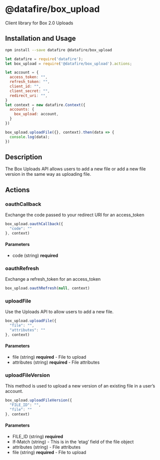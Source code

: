 # @datafire/box_upload

Client library for Box 2.0 Uploads

## Installation and Usage
```bash
npm install --save datafire @datafire/box_upload
```

```js
let datafire = require('datafire');
let box_upload = require('@datafire/box_upload').actions;

let account = {
  access_token: "",
  refresh_token: "",
  client_id: "",
  client_secret: "",
  redirect_uri: "",
}
let context = new datafire.Context({
  accounts: {
    box_upload: account,
  }
})

box_upload.uploadFile({}, context).then(data => {
  console.log(data);
})
```

## Description
The Box Uploads API allows users to add a new file or add a new file version in the same way as uploading file.

## Actions
### oauthCallback
Exchange the code passed to your redirect URI for an access_token


```js
box_upload.oauthCallback({
  "code": ""
}, context)
```

#### Parameters
* code (string) **required**

### oauthRefresh
Exchange a refresh_token for an access_token


```js
box_upload.oauthRefresh(null, context)
```


### uploadFile
Use the Uploads API to allow users to add a new file.


```js
box_upload.uploadFile({
  "file": "",
  "attributes": ""
}, context)
```

#### Parameters
* file (string) **required** - File to upload
* attributes (string) **required** - File attributes

### uploadFileVersion
This method is used to upload a new version of an existing file in a user’s account. 


```js
box_upload.uploadFileVersion({
  "FILE_ID": "",
  "file": ""
}, context)
```

#### Parameters
* FILE_ID (string) **required**
* If-Match (string) - This is in the ‘etag’ field of the file object
* attributes (string) - File attributes
* file (string) **required** - File to upload

